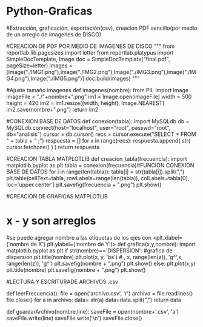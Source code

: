 # Python-Graficas
#Extracción, graficación, exportación(csv), creacion PDF sencillo(por medio de un arreglo de imagenes de DISCO)


#CREACION DE PDF POR MEDIO DE IMAGENES DE DISCO
"""
from reportlab.lib.pagesizes import letter
from reportlab.platypus import SimpleDocTemplate, Image
doc = SimpleDocTemplate("final.pdf", pageSize=letter)
images = [Image("./IMG1.png"),Image("./IMG2.png"),Image("./IMG3.png"),Image("./IMG4.png"),Image("./IMG5.png")]
doc.build(images)
"""

#Ajuste tamaño imagenes
def imagenes(nombre):
	from PIL import Image
	imageFile = "./"+nombre+".png"
	im1 = Image.open(imageFile)
	width = 500
	height = 420
	im2 = im1.resize((width, height), Image.NEAREST)
	im2.save(nombre+".png")
	return im2

#CONEXION BASE DE DATOS
def conexion(tabla):
	import MySQLdb
	db = MySQLdb.connect(host="localhost", user="root", passwd="root", db="analisis")
	cursor = db.cursor()
	recs = cursor.execute("SELECT * FROM " + tabla + " ;")
	respuesta = []
	for x in range(recs):
		respuesta.append( str( cursor.fetchone() ) )
	return respuesta

#CREACION TABLA MATPLOTLIB
def creacion_tabla(frecuencia):
	import matplotlib.pyplot as plt
	tabla = conexion(frecuencia)#FUNCION CONEXION BASE DE DATOS
	for i in range(len(tabla)):
		tabla[i] = str(tabla[i]).split(",")
	plt.table(cellText=tabla, rowLabels=range(len(tabla)), colLabels=tabla[0], loc='upper center')
	plt.savefig(frecuencia + ".png")
	plt.show()
  
  
#CREACION DE GRAFICAS  MATPLOTLIB
# x - y son arreglos
#se puede agregar nombre a las etiquetas de los ejes con <plt.xlabel=('nombre de X')   plt.ylabel=('nombre de Y')>
def grafica(x,y,nombre):
    import matplotlib.pyplot as plt
    if str(nombre)=='DISPERSION':     #grafica de dispersion
        plt.title(nombre)
        plt.plot(x, y, 'bs')  # , x, range(len(z)),  'g^',x, range(len(z)), 'g^')
        plt.savefig(nombre + ".png")
        plt.show()
    else:
        plt.plot(x,y)
        plt.title(nombre)
        plt.savefig(nombre + ".png")
        plt.show()
        
 #LECTURA Y ESCRITURADE ARCHIVOS .csv
 
 def leerFrecuencia():
    file = open('archivo.csv', 'r')
    archivo = file.readlines()
    file.close()
    for a in archivo:
        data= str(a)
        data=data.split(",")
    return data

def guardarArchivo(nombre,line):
    saveFile = open(nombre+'.csv', 'a')
    saveFile.write(line)
    saveFile.write('\n')
    saveFile.close()
